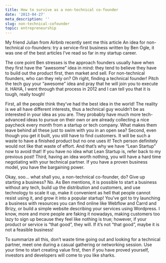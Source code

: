 ```yaml
---
title: How to survive as a non-technical co-founder
date: '2013-04-27'
meta_description: ''
slug: non-technical-cofounder
topic: entrepreneurship
---
```


My friend Julian from Airbnb recently sent me this article An idea for non-technical co-founders: try a service-first business written by Ben Ogle, it was one of the best articles I’ve read so far in my startup career.

The core point Ben stresses is the approach founders usually have when they first have the “awesome” idea in mind: they tend to believe they have to build out the product first, then market and sell. For non-technical founders, who can they rely on? Oh right, finding a technical founder! Pitch the tech guy your “awesome” idea and pray that he will join you to execute it. HAHA, I went through that process in 2012 and I can tell you that it is tough, really tough!

First, all the people think they’ve had the best idea in the world! The reality is we all have different interests, thus a technical guy wouldn’t be as interested in your idea as you are. They probably have much more tech-advanced ideas to pursue on their own or are already collecting a nice paycheck every month from a startup or tech company. What makes them leave behind all these just to swim with you in an open sea? Second, even though you get it built, you still have to find customers. It will be such a waste to have a finished product but no one uses it! Tech person definitely would not like that waste of effort. And that’s why we have “Lean Startup” now to avoid that! If you have no idea what Lean Startup is, refer back to my previous post! Third, having an idea worth nothing, you will have a hard time negotiating with your technical partner. If you have a proven business model, you have the bargaining power.

Okay, soo… what shall you, a non-technical co-founder, do? Give up starting a business? No. As Ben mentions, it is possible to start a business without any tech, build up the distribution and customers, and use technology to scale it up, make it convenient as hell that people cannot resist using it, and grow it into a popular startup! You’ve got to try launching a business with resources you can find online like Webflow and Carrd and Brizy, or build a simple website describing your services using Wordpress. I know, more and more people are faking it nowadays, making customers too lazy to sign up because they feel like nothing is true; however, if your product or service is “that good”, they will. If it’s not “that good”, maybe it is not a feasible business!

To summarize all this, don’t waste time going out and looking for a technical partner, meet one during a casual gathering or networking session. Use your time to start creating value first, then if you have proved yourself, investors and developers will come to you like sharks.

